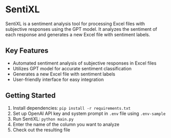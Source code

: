 # SentiXL

SentiXL is a sentiment analysis tool for processing Excel files with subjective responses using the GPT model. It analyzes the sentiment of each response and generates a new Excel file with sentiment labels.

## Key Features

- Automated sentiment analysis of subjective responses in Excel files
- Utilizes GPT model for accurate sentiment classification
- Generates a new Excel file with sentiment labels
- User-friendly interface for easy integration

## Getting Started

1. Install dependencies: `pip install -r requirements.txt`
2. Set up OpenAI API key and system prompt in `.env` file using `.env-sample`
3. Run SentiXL: `python main.py`
4. Enter the name of the column you want to analyze
5. Check out the resulting file
